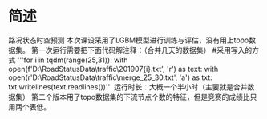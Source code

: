 # 简述
路况状态时空预测
本次课设采用了LGBM模型进行训练与评估，没有用上topo数据集。
第一次运行需要把下面代码解注释：（合并几天的数据集）
#采用写入的方式
'''for i in tqdm(range(25,31)):
    with open(f'D:\\RoadStatusData\\traffic\\201907{i}.txt', 'r') as text:
      with open(r'D:\RoadStatusData\traffic\merge_25_30.txt', 'a') as txt:
        txt.writelines(text.readlines())'''
运行时长：大概一个半小时（主要就是合并数据集）
第二个版本用了topo数据集的下流节点个数的特征，但是竞赛的成绩比只用两个表低。
